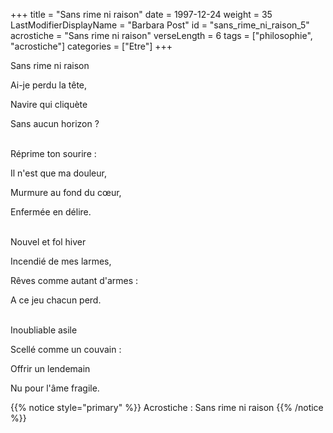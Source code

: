+++
title = "Sans rime ni raison"
date = 1997-12-24
weight = 35
LastModifierDisplayName = "Barbara Post"
id = "sans_rime_ni_raison_5"
acrostiche = "Sans rime ni raison"
verseLength = 6
tags = ["philosophie", "acrostiche"]
categories = ["Etre"]
+++

Sans rime ni raison

Ai-je perdu la tête,

Navire qui cliquète

Sans aucun horizon ?

 \
Réprime ton sourire :

Il n'est que ma douleur,

Murmure au fond du cœur,

Enfermée en délire.

 \
Nouvel et fol hiver

Incendié de mes larmes,

Rêves comme autant d'armes :

A ce jeu chacun perd.

 \
Inoubliable asile

Scellé comme un couvain :

Offrir un lendemain

Nu pour l'âme fragile.

{{% notice style="primary" %}}
Acrostiche : Sans rime ni raison
{{% /notice %}}
